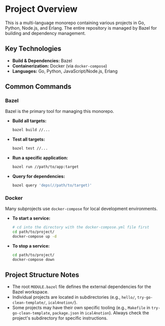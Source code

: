 # Project Overview

This is a multi-language monorepo containing various projects in Go, Python, Node.js, and Erlang. The entire repository is managed by Bazel for building and dependency management.

## Key Technologies

- **Build & Dependencies:** Bazel
- **Containerization:** Docker (via `docker-compose`)
- **Languages:** Go, Python, JavaScript/Node.js, Erlang

## Common Commands

### Bazel

Bazel is the primary tool for managing this monorepo.

- **Build all targets:**
  ```bash
  bazel build //...
  ```
- **Test all targets:**
  ```bash
  bazel test //...
  ```
- **Run a specific application:**
  ```bash
  bazel run //path/to/app:target
  ```
- **Query for dependencies:**
  ```bash
  bazel query 'deps(//path/to/target)'
  ```

### Docker

Many subprojects use `docker-compose` for local development environments.

- **To start a service:**
  ```bash
  # cd into the directory with the docker-compose.yml file first
  cd path/to/project/
  docker-compose up -d
  ```
- **To stop a service:**
  ```bash
  cd path/to/project/
  docker-compose down
  ```

## Project Structure Notes

- The root `MODULE.bazel` file defines the external dependencies for the Bazel workspace.
- Individual projects are located in subdirectories (e.g., `hello/`, `try-go-clean-template/`, `ical4notion/`).
- Some projects may have their own specific tooling (e.g., `Makefile` in `try-go-clean-template`, `package.json` in `ical4notion`). Always check the project's subdirectory for specific instructions.

